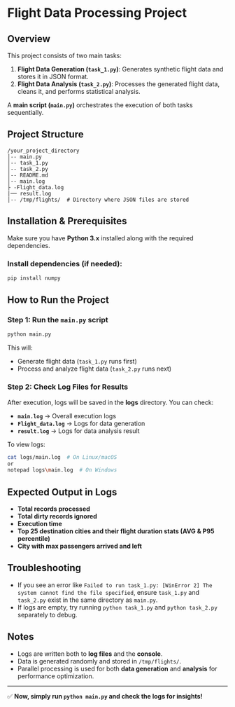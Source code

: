 # Flight Data Processing Project

## Overview
This project consists of two main tasks:
1. **Flight Data Generation (`task_1.py`)**: Generates synthetic flight data and stores it in JSON format.
2. **Flight Data Analysis (`task_2.py`)**: Processes the generated flight data, cleans it, and performs statistical analysis.

A **main script (`main.py`)** orchestrates the execution of both tasks sequentially.

## Project Structure
```
/your_project_directory
│-- main.py
│-- task_1.py
│-- task_2.py
│-- README.md
│-- main.log
├ -Flight_data.log
|── result.log
│-- /tmp/flights/  # Directory where JSON files are stored
```

## Installation & Prerequisites
Make sure you have **Python 3.x** installed along with the required dependencies.

### Install dependencies (if needed):
```bash
pip install numpy
```

## How to Run the Project
### Step 1: Run the `main.py` script
```bash
python main.py
```
This will:
- Generate flight data (`task_1.py` runs first)
- Process and analyze flight data (`task_2.py` runs next)

### Step 2: Check Log Files for Results
After execution, logs will be saved in the **logs** directory. You can check:
- **`main.log`** → Overall execution logs
- **`Flight_data.log`** → Logs for data generation
- **`result.log`** → Logs for data analysis result

To view logs:
```bash
cat logs/main.log  # On Linux/macOS
or
notepad logs\main.log  # On Windows
```

## Expected Output in Logs
- **Total records processed**
- **Total dirty records ignored**
- **Execution time**
- **Top 25 destination cities and their flight duration stats (AVG & P95 percentile)**
- **City with max passengers arrived and left**

## Troubleshooting
- If you see an error like `Failed to run task_1.py: [WinError 2] The system cannot find the file specified`, ensure `task_1.py` and `task_2.py` exist in the same directory as `main.py`.
- If logs are empty, try running `python task_1.py` and `python task_2.py` separately to debug.

## Notes
- Logs are written both to **log files** and the **console**.
- Data is generated randomly and stored in `/tmp/flights/`.
- Parallel processing is used for both **data generation** and **analysis** for performance optimization.

---
✅ **Now, simply run `python main.py` and check the logs for insights!**
